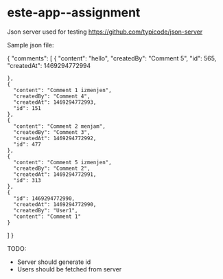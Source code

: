 # este-app--assignment

Json server used for testing https://github.com/typicode/json-server

Sample json file:


{
  "comments": [
    {
      "content": "hello",
      "createdBy": "Comment 5",
      "id": 565,
      "createdAt": 1469294772994

    },
    {
      "content": "Comment 1 izmenjen",
      "createdBy": "Comment 4",
      "createdAt": 1469294772993,
      "id": 151
    },
    {
      "content": "Comment 2 menjam",
      "createdBy": "Comment 3",
      "createdAt": 1469294772992,
      "id": 477
    },
    {
      "content": "Comment 5 izmenjen",
      "createdBy": "Comment 2",
      "createdAt": 1469294772991,
      "id": 313
    },
    {
      "id": 1469294772990,
      "createdAt": 1469294772990,
      "createdBy": "User1",
      "content": "Comment 1"
    }
  ]
}



TODO:
- Server should generate id
- Users should be fetched from server
